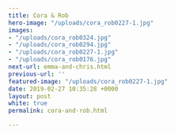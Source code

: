```yaml
---
title: Cora & Rob
hero-image: "/uploads/cora_rob0227-1.jpg"
images:
- "/uploads/cora_rob0324.jpg"
- "/uploads/cora_rob0294.jpg"
- "/uploads/cora_rob0227-1.jpg"
- "/uploads/cora_rob0176.jpg"
next-url: emma-and-chris.html
previous-url: ''
featured-image: "/uploads/cora_rob0227-1.jpg"
date: 2019-02-27 10:35:28 +0000
layout: post
white: true
permalink: cora-and-rob.html

---
```

